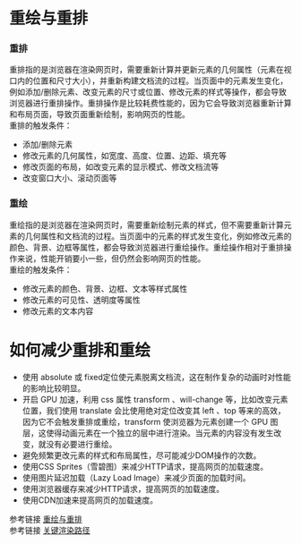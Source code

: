 # 重绘与重排 
### 重排
重排指的是浏览器在渲染网页时，需要重新计算并更新元素的几何属性（元素在视口内的位置和尺寸大小），并重新构建文档流的过程。当页面中的元素发生变化，例如添加/删除元素、改变元素的尺寸或位置、修改元素的样式等操作，都会导致浏览器进行重排操作。重排操作是比较耗费性能的，因为它会导致浏览器重新计算和布局页面，导致页面重新绘制，影响网页的性能。  
重排的触发条件：  
* 添加/删除元素  
* 修改元素的几何属性，如宽度、高度、位置、边距、填充等  
* 修改页面的布局，如改变元素的显示模式、修改文档流等  
* 改变窗口大小、滚动页面等  
### 重绘
重绘指的是浏览器在渲染网页时，需要重新绘制元素的样式，但不需要重新计算元素的几何属性和文档流的过程。当页面中的元素的样式发生变化，例如修改元素的颜色、背景、边框等属性，都会导致浏览器进行重绘操作。重绘操作相对于重排操作来说，性能开销要小一些，但仍然会影响网页的性能。  
重绘的触发条件：  
* 修改元素的颜色、背景、边框、文本等样式属性  
* 修改元素的可见性、透明度等属性  
* 修改元素的文本内容  
# 如何减少重排和重绘 
* 使用 absolute 或 fixed定位使元素脱离文档流，这在制作复杂的动画时对性能的影响比较明显。  
* 开启 GPU 加速，利用 css 属性 transform 、will-change 等，比如改变元素位置，我们使用 translate 会比使用绝对定位改变其 left 、top 等来的高效，因为它不会触发重排或重绘，transform 使浏览器为元素创建⼀个 GPU 图层，这使得动画元素在一个独立的层中进行渲染。当元素的内容没有发生改变，就没有必要进行重绘。  
* 避免频繁更改元素的样式和布局属性，尽可能减少DOM操作的次数。  
* 使用CSS Sprites（雪碧图）来减少HTTP请求，提高网页的加载速度。  
* 使用图片延迟加载（Lazy Load Image）来减少页面的加载时间。  
* 使用浏览器缓存来减少HTTP请求，提高网页的加载速度。  
* 使用CDN加速来提高网页的加载速度。  

参考链接 [重绘与重排](https://juejin.cn/post/6844903779700047885)  
参考链接 [关键渲染路径](https://github.com/creeperyang/blog/issues/61)
